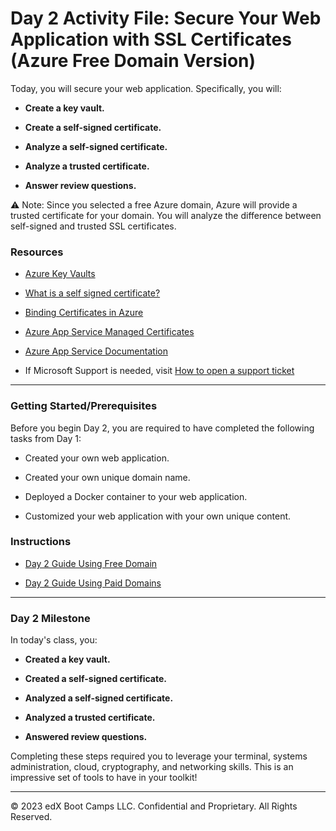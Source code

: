# Day 2 Activity File: Secure Your Web Application with SSL Certificates (Azure Free Domain Version)

Today, you will secure your web application. Specifically, you will:

  - **Create a key vault.** 

  - **Create a self-signed certificate.**

  - **Analyze a self-signed certificate.**

  - **Analyze a trusted certificate.**

  - **Answer review questions.**

⚠️ Note: Since you selected a free Azure domain, Azure will provide a trusted certificate for your domain. You will analyze the difference between self-signed and trusted SSL certificates.

### Resources

- [Azure Key Vaults](https://azure.microsoft.com/en-us/services/key-vault/#product-overview)

- [What is a self signed certificate?](https://sectigostore.com/page/what-is-a-self-signed-certificate/)

- [Binding Certificates in Azure](https://docs.microsoft.com/en-us/azure/app-service/configure-ssl-bindings#bind-your-ssl-certificate)

- [Azure App Service Managed Certificates](https://azure.microsoft.com/en-us/updates/secure-your-custom-domains-at-no-cost-with-app-service-managed-certificates-preview/)

- [Azure App Service Documentation](https://docs.microsoft.com/en-us/azure/app-service/)

- If Microsoft Support is needed, visit [How to open a support ticket](https://docs.microsoft.com/en-us/azure/azure-portal/supportability/how-to-create-azure-support-request)

---

### Getting Started/Prerequisites

Before you begin Day 2, you are required to have completed the following tasks from Day 1:

- Created your own web application.

- Created your own unique domain name.

- Deployed a Docker container to your web application.

- Customized your web application with your own unique content.

### Instructions

- [Day 2 Guide Using Free Domain ](https://docs.google.com/document/d/1C1kL73M4sq2YPLz5rWxeKIzy4vQmsVcSbDVjyEHTn8Y/edit?usp=sharing) 

- [Day 2 Guide Using Paid Domains](https://docs.google.com/document/d/1rcdsH-ZhU1AzZoSHo8SWk4La8GBxchiHqU2etr-Qxc0/edit?usp=sharing)

---

### Day 2 Milestone

In today's class, you:
  - **Created a key vault.**

  - **Created a self-signed certificate.**

  - **Analyzed a self-signed certificate.**

  - **Analyzed a trusted certificate.**

  - **Answered review questions.**

Completing these steps required you to leverage your terminal, systems administration, cloud, cryptography, and networking skills. This is an impressive set of tools to have in your toolkit!

---

© 2023 edX Boot Camps LLC. Confidential and Proprietary. All Rights Reserved.  
